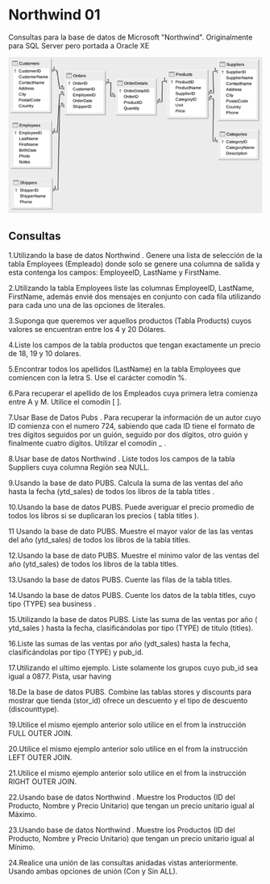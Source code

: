 # Northwind 01

Consultas para la base de datos de Microsoft "Northwind". Originalmente para SQL Server pero portada a Oracle XE

![Northwind](./images/Northwind_E-R_Diagram.png "Nothwind E-R" )   
 	      
## Consultas   
       
   1.Utilizando la base de datos Northwind . Genere una lista de selección de la tabla Employees (Empleado) donde solo se genere una columna de salida y esta contenga los campos: EmployeeID, LastName y FirstName.
 


2.Utilizando la tabla Employees liste las columnas EmployeeID, LastName, FirstName, además envié dos mensajes en conjunto con cada fila utilizando para cada uno una de las opciones de literales. 


   3.Suponga que queremos ver aquellos productos (Tabla Products) cuyos valores se encuentran entre los 4 y 20 Dólares. 



   4.Liste los campos de la tabla productos que tengan exactamente un precio de 18, 19 y 10 dolares. 



   5.Encontrar todos los apellidos (LastName) en la tabla Employees que comiencen con la letra S. Use el carácter comodín %. 


   6.Para recuperar el apellido de los Empleados cuya primera letra comienza entre A y M. Utilice el comodín [ ].




   7.Usar Base de Datos Pubs . Para recuperar la información de un autor cuyo ID comienza con el numero 724, sabiendo que cada ID tiene el formato de tres dígitos seguidos por un guión, seguido por dos dígitos, otro guión y finalmente cuatro dígitos. Utilizar el comodín _ .



   8.Usar base de datos Northwind . Liste todos los campos de la tabla Suppliers cuya columna Región sea NULL. 



   9.Usando la base de dato PUBS. Calcula la suma de las ventas del año hasta la fecha (ytd_sales) de todos los libros de la tabla titles . 





   10.Usando la base de datos PUBS. Puede averiguar el precio promedio de todos los libros si se duplicaran los precios ( tabla titles ). 



   11 Usando la base de dato PUBS. Muestre el mayor valor de las las ventas del año (ytd_sales) de todos los libros de la tabla titles. 



   12.Usando la base de dato PUBS. Muestre el mínimo valor de las ventas del año (ytd_sales) de todos los libros de la tabla titles. 



   13.Usando la base de datos PUBS. Cuente las filas de la tabla titles. 



   14.Usando la base de datos PUBS. Cuente los datos de la tabla titles, cuyo tipo (TYPE) sea business . 


   15.Utilizando la base de datos PUBS. Liste las suma de las ventas por año ( ytd_sales ) hasta la fecha, clasificándolas por tipo (TYPE) de titulo (titles). 



   16.Liste las sumas de las ventas por año (ydt_sales) hasta la fecha, clasificándolas por tipo (TYPE) y pub_id.



   17.Utilizando el ultimo ejemplo. Liste solamente los grupos cuyo pub_id sea igual a 0877. Pista, usar having



   18.De la base de datos PUBS. Combine las tablas stores y discounts para mostrar que tienda (stor_id) ofrece un descuento y el tipo de descuento (discounttype).



   19.Utilice el mismo ejemplo anterior solo utilice en el from la instrucción FULL OUTER JOIN. 




   20.Utilice el mismo ejemplo anterior solo utilice en el from la instrucción LEFT OUTER JOIN. 



   21.Utilice el mismo ejemplo anterior solo utilice en el from la instrucción RIGHT OUTER JOIN. 




   22.Usando base de datos Northwind . Muestre los Productos (ID del Producto, Nombre y Precio Unitario) que tengan un precio unitario igual al Máximo. 




   23.Usando base de datos Northwind . Muestre los Productos (ID del Producto, Nombre y Precio Unitario) que tengan un precio unitario igual al Mínimo. 



   24.Realice una unión de las consultas anidadas vistas anteriormente. Usando ambas opciones de unión (Con y Sin ALL).
